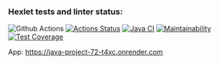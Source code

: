 ### Hexlet tests and linter status:
![Github Actions](https://github.com/VitalikMetallik/java-project-72/actions/workflows/github-actions-demo.yml/badge.svg)
[![Actions Status](https://github.com/VitalikMetallik/java-project-72/actions/workflows/hexlet-check.yml/badge.svg)](https://github.com/VitalikMetallik/java-project-72/actions)
[![Java CI](https://github.com/VitalikMetallik//java-project-72/actions/workflows/gradle.yml/badge.svg)](https://github.com/VitalikMetallik//java-project-72/actions/workflows/gradle.yml)
[![Maintainability](https://api.codeclimate.com/v1/badges/e1b6d616263842fee99d/maintainability)](https://codeclimate.com/github/VitalikMetallik/java-project-72/maintainability)
[![Test Coverage](https://api.codeclimate.com/v1/badges/e1b6d616263842fee99d/test_coverage)](https://codeclimate.com/github/VitalikMetallik/java-project-72/test_coverage)

App: https://java-project-72-t4xc.onrender.com
